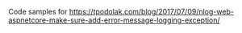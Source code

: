 Code samples for https://tpodolak.com/blog/2017/07/09/nlog-web-aspnetcore-make-sure-add-error-message-logging-exception/
